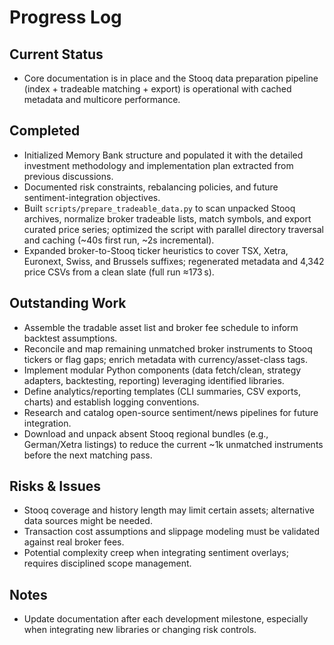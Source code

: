 # Progress Log

## Current Status
- Core documentation is in place and the Stooq data preparation pipeline (index + tradeable matching + export) is operational with cached metadata and multicore performance.

## Completed
- Initialized Memory Bank structure and populated it with the detailed investment methodology and implementation plan extracted from previous discussions.
- Documented risk constraints, rebalancing policies, and future sentiment-integration objectives.
- Built `scripts/prepare_tradeable_data.py` to scan unpacked Stooq archives, normalize broker tradeable lists, match symbols, and export curated price series; optimized the script with parallel directory traversal and caching (~40s first run, ~2s incremental).
- Expanded broker-to-Stooq ticker heuristics to cover TSX, Xetra, Euronext, Swiss, and Brussels suffixes; regenerated metadata and 4,342 price CSVs from a clean slate (full run ≈173 s).

## Outstanding Work
- Assemble the tradable asset list and broker fee schedule to inform backtest assumptions.
- Reconcile and map remaining unmatched broker instruments to Stooq tickers or flag gaps; enrich metadata with currency/asset-class tags.
- Implement modular Python components (data fetch/clean, strategy adapters, backtesting, reporting) leveraging identified libraries.
- Define analytics/reporting templates (CLI summaries, CSV exports, charts) and establish logging conventions.
- Research and catalog open-source sentiment/news pipelines for future integration.
- Download and unpack absent Stooq regional bundles (e.g., German/Xetra listings) to reduce the current ~1k unmatched instruments before the next matching pass.

## Risks & Issues
- Stooq coverage and history length may limit certain assets; alternative data sources might be needed.
- Transaction cost assumptions and slippage modeling must be validated against real broker fees.
- Potential complexity creep when integrating sentiment overlays; requires disciplined scope management.

## Notes
- Update documentation after each development milestone, especially when integrating new libraries or changing risk controls.
